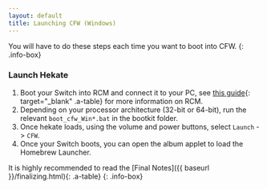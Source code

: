 ```yaml
---
layout: default
title: Launching CFW (Windows)
---
```


You will have to do these steps each time you want to boot into CFW.
{: .info-box}

### Launch Hekate

1. Boot your Switch into RCM and connect it to your PC, see [this guide](https://xghostboyx.github.io/RCM-Guide){: target="_blank" .a-table} for more information on RCM.
2. Depending on your processor architecture (32-bit or 64-bit), run the relevant `boot_cfw_Win*.bat` in the bootkit folder.
3. Once hekate loads, using the volume and power buttons, select `Launch` - > `CFW`.
4. Once your Switch boots, you can open the album applet to load the Homebrew Launcher.

It is highly recommended to read the [Final Notes]({{ baseurl }}/finalizing.html){: .a-table}
{: .info-box}